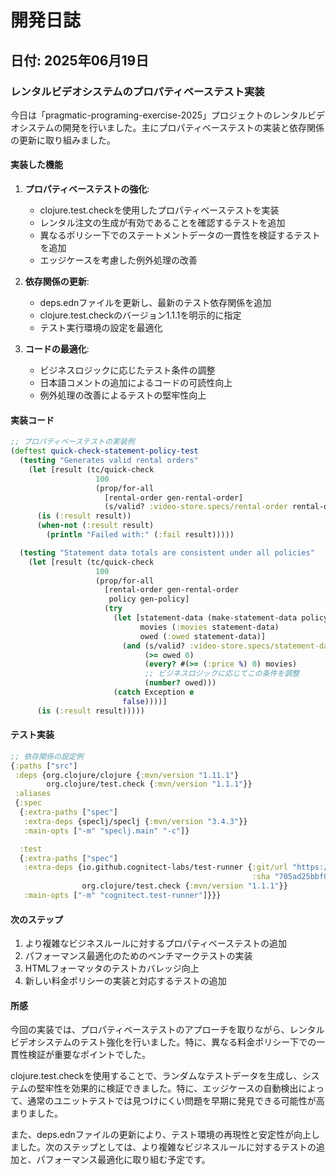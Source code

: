# 開発日誌

## 日付: 2025年06月19日

### レンタルビデオシステムのプロパティベーステスト実装

今日は「pragmatic-programing-exercise-2025」プロジェクトのレンタルビデオシステムの開発を行いました。主にプロパティベーステストの実装と依存関係の更新に取り組みました。

#### 実装した機能

1. **プロパティベーステストの強化**:
   - clojure.test.checkを使用したプロパティベーステストを実装
   - レンタル注文の生成が有効であることを確認するテストを追加
   - 異なるポリシー下でのステートメントデータの一貫性を検証するテストを追加
   - エッジケースを考慮した例外処理の改善

2. **依存関係の更新**:
   - deps.ednファイルを更新し、最新のテスト依存関係を追加
   - clojure.test.checkのバージョン1.1.1を明示的に指定
   - テスト実行環境の設定を最適化

3. **コードの最適化**:
   - ビジネスロジックに応じたテスト条件の調整
   - 日本語コメントの追加によるコードの可読性向上
   - 例外処理の改善によるテストの堅牢性向上

#### 実装コード

```clojure
;; プロパティベーステストの実装例
(deftest quick-check-statement-policy-test
  (testing "Generates valid rental orders"
    (let [result (tc/quick-check
                   100
                   (prop/for-all
                     [rental-order gen-rental-order]
                     (s/valid? :video-store.specs/rental-order rental-order)))]
      (is (:result result))
      (when-not (:result result)
        (println "Failed with:" (:fail result)))))

  (testing "Statement data totals are consistent under all policies"
    (let [result (tc/quick-check
                   100
                   (prop/for-all
                     [rental-order gen-rental-order
                      policy gen-policy]
                     (try
                       (let [statement-data (make-statement-data policy rental-order)
                             movies (:movies statement-data)
                             owed (:owed statement-data)]
                         (and (s/valid? :video-store.specs/statement-data statement-data)
                              (>= owed 0)
                              (every? #(>= (:price %) 0) movies)
                              ;; ビジネスロジックに応じてこの条件を調整
                              (number? owed)))
                       (catch Exception e
                         false))))]
      (is (:result result)))))
```

#### テスト実装

```clojure
;; 依存関係の設定例
{:paths ["src"]
 :deps {org.clojure/clojure {:mvn/version "1.11.1"}
        org.clojure/test.check {:mvn/version "1.1.1"}}
 :aliases
 {:spec
  {:extra-paths ["spec"]
   :extra-deps {speclj/speclj {:mvn/version "3.4.3"}}
   :main-opts ["-m" "speclj.main" "-c"]}

  :test
  {:extra-paths ["spec"]
   :extra-deps {io.github.cognitect-labs/test-runner {:git/url "https://github.com/cognitect-labs/test-runner.git"
                                                      :sha "705ad25bbf0228b1c38d0244a36001c2987d7337"}
                org.clojure/test.check {:mvn/version "1.1.1"}}
   :main-opts ["-m" "cognitect.test-runner"]}}}
```

#### 次のステップ

1. より複雑なビジネスルールに対するプロパティベーステストの追加
2. パフォーマンス最適化のためのベンチマークテストの実装
3. HTMLフォーマッタのテストカバレッジ向上
4. 新しい料金ポリシーの実装と対応するテストの追加

#### 所感

今回の実装では、プロパティベーステストのアプローチを取りながら、レンタルビデオシステムのテスト強化を行いました。特に、異なる料金ポリシー下での一貫性検証が重要なポイントでした。

clojure.test.checkを使用することで、ランダムなテストデータを生成し、システムの堅牢性を効果的に検証できました。特に、エッジケースの自動検出によって、通常のユニットテストでは見つけにくい問題を早期に発見できる可能性が高まりました。

また、deps.ednファイルの更新により、テスト環境の再現性と安定性が向上しました。次のステップとしては、より複雑なビジネスルールに対するテストの追加と、パフォーマンス最適化に取り組む予定です。